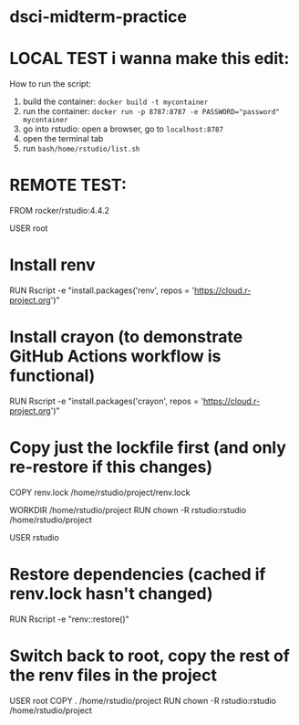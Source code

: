 # dsci-midterm-practice

# LOCAL TEST i wanna make this edit:
How to run the script:
1. build the container: `docker build -t mycontainer`
2. run the container: `docker run -p 8787:8787 -e PASSWORD="password" mycontainer`
3. go into rstudio: open a browser, go to `localhost:8787`
4. open the terminal tab
5. run `bash/home/rstudio/list.sh`

# REMOTE TEST:
FROM rocker/rstudio:4.4.2

USER root

# Install renv
RUN Rscript -e "install.packages('renv', repos = 'https://cloud.r-project.org')"

# Install crayon (to demonstrate GitHub Actions workflow is functional)
RUN Rscript -e "install.packages('crayon', repos = 'https://cloud.r-project.org')"

# Copy just the lockfile first (and only re-restore if this changes)
COPY renv.lock /home/rstudio/project/renv.lock

WORKDIR /home/rstudio/project
RUN chown -R rstudio:rstudio /home/rstudio/project

USER rstudio

# Restore dependencies (cached if renv.lock hasn't changed)
RUN Rscript -e "renv::restore()"

# Switch back to root, copy the rest of the renv files in the project
USER root
COPY . /home/rstudio/project
RUN chown -R rstudio:rstudio /home/rstudio/project
